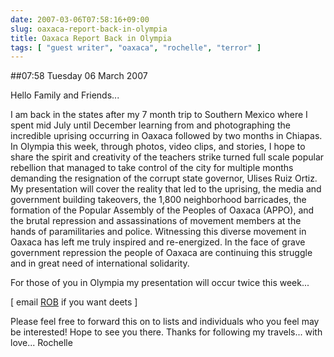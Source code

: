 ```yaml
---
date: 2007-03-06T07:58:16+09:00
slug: oaxaca-report-back-in-olympia
title: Oaxaca Report Back in Olympia
tags: [ "guest writer", "oaxaca", "rochelle", "terror" ]
---
```


##07:58 Tuesday 06 March 2007

Hello Family and Friends...

I am back in the states after my 7 month trip to Southern Mexico where I
spent mid July until December learning from and photographing the
incredible uprising occurring in Oaxaca followed by two months in Chiapas.
In Olympia this week, through photos, video clips, and stories, I hope to
share the spirit and creativity of the teachers strike turned full scale
popular rebellion that managed to take control of the city for multiple
months demanding the resignation of the corrupt state governor, Ulises
Ruiz Ortiz. My presentation will cover the reality that led to the
uprising, the media and government building takeovers, the 1,800
neighborhood barricades, the formation of the Popular Assembly of the
Peoples of Oaxaca (APPO), and the brutal repression and assassinations of
movement members at the hands of paramilitaries and police. Witnessing
this diverse movement in Oaxaca has left me truly inspired and
re-energized. In the face of grave government repression the people of
Oaxaca are continuing this struggle and in great need of international
solidarity.

For those of you in Olympia my presentation will occur twice this week...

[ email [ROB](mailto:rochelle_dates@robnugen.com) if you want deets ]

Please feel free to forward this on to lists and individuals who you feel
may be interested!
Hope to see you there.
Thanks for following my travels...
with love...
Rochelle
